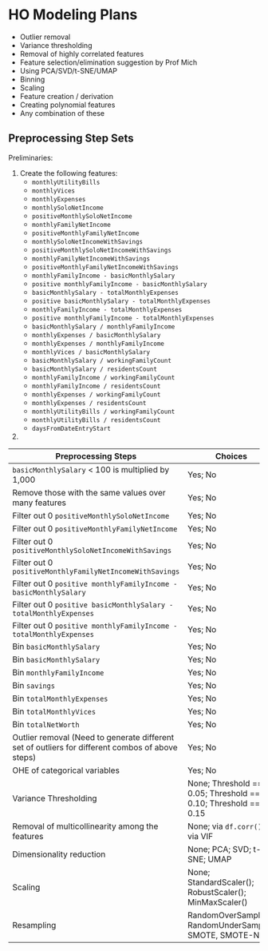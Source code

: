 # HO Modeling Plans
- Outlier removal
- Variance thresholding
- Removal of highly correlated features
- Feature selection/elimination suggestion by Prof Mich
- Using PCA/SVD/t-SNE/UMAP
- Binning
- Scaling
- Feature creation / derivation
- Creating polynomial features
- Any combination of these

## Preprocessing Step Sets
Preliminaries:
1. Create the following features:
    - `monthlyUtilityBills`
    - `monthlyVices`
    - `monthlyExpenses`
    - `monthlySoloNetIncome`
    - `positiveMonthlySoloNetIncome`
    - `monthlyFamilyNetIncome`
    - `positiveMonthlyFamilyNetIncome`
    - `monthlySoloNetIncomeWithSavings`
    - `positiveMonthlySoloNetIncomeWithSavings`
    - `monthlyFamilyNetIncomeWithSavings`
    - `positiveMonthlyFamilyNetIncomeWithSavings`
    - `monthlyFamilyIncome - basicMonthlySalary`
    - `positive monthlyFamilyIncome - basicMonthlySalary`
    - `basicMonthlySalary - totalMonthlyExpenses`
    - `positive basicMonthlySalary - totalMonthlyExpenses`
    - `monthlyFamilyIncome - totalMonthlyExpenses`
    - `positive monthlyFamilyIncome - totalMonthlyExpenses`
    - `basicMonthlySalary / monthlyFamilyIncome`
    - `monthlyExpenses / basicMonthlySalary`
    - `monthlyExpenses / monthlyFamilyIncome`
    - `monthlyVices / basicMonthlySalary`
    - `basicMonthlySalary / workingFamilyCount`
    - `basicMonthlySalary / residentsCount`
    - `monthlyFamilyIncome / workingFamilyCount`
    - `monthlyFamilyIncome / residentsCount`
    - `monthlyExpenses / workingFamilyCount`
    - `monthlyExpenses / residentsCount`
    - `monthlyUtilityBills / workingFamilyCount`
    - `monthlyUtilityBills / residentsCount`
    - `daysFromDateEntryStart`
2. 

Preprocessing Steps | Choices |
|---|---|
`basicMonthlySalary` < 100  is multiplied by 1,000 | Yes; No
Remove those with the same values over many features | Yes; No
Filter out 0 `positiveMonthlySoloNetIncome` | Yes; No
Filter out 0 `positiveMonthlyFamilyNetIncome` | Yes; No
Filter out 0 `positiveMonthlySoloNetIncomeWithSavings` | Yes; No
Filter out 0 `positiveMonthlyFamilyNetIncomeWithSavings` | Yes; No
Filter out 0 `positive monthlyFamilyIncome - basicMonthlySalary` | Yes; No
Filter out 0 `positive basicMonthlySalary - totalMonthlyExpenses` | Yes; No
Filter out 0 `positive monthlyFamilyIncome - totalMonthlyExpenses` | Yes; No
Bin `basicMonthlySalary` | Yes; No
Bin `basicMonthlySalary` | Yes; No
Bin `monthlyFamilyIncome` | Yes; No
Bin `savings` | Yes; No
Bin `totalMonthlyExpenses` | Yes; No
Bin `totalMonthlyVices` | Yes; No
Bin `totalNetWorth` | Yes; No
Outlier removal (Need to generate different set of outliers for different combos of above steps)| Yes; No
OHE of categorical variables | Yes; No
Variance Thresholding| None; Threshold == 0.05; Threshold == 0.10; Threshold == 0.15
Removal of multicollinearity among the features| None; via `df.corr()`; via VIF
Dimensionality reduction | None; PCA; SVD; t-SNE; UMAP
Scaling | None; StandardScaler(); RobustScaler(); MinMaxScaler()
Resampling | RandomOverSampler, RandomUnderSampler, SMOTE, SMOTE-NC
